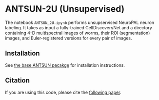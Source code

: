 # ANTSUN-2U (Unsupervised)

The notebook `ANTSUN_2U.ipynb` performs unsupservised NeuroPAL neuron labeling. It takes as input a fully-trained CellDiscoveryNet and a directory containing 4-D multispectral images of worms, their ROI (segmentation) images, and Euler-registered versions for every pair of images.

## Installation

See [the base ANTSUN pacakge](https://github.com/flavell-lab/ANTSUN) for installation instructions.

## Citation

If you are using this code, please cite the [following paper](https://www.biorxiv.org/content/10.1101/2024.07.18.601886v1).
